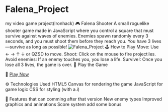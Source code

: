 # Falena_Project

my video game project(Ironhack)
🎮 Falena Shooter
A small roguelike shooter game made in JavaScript where you control a square that must survive against waves of enemies. Enemies spawn randomly every 3 seconds, and you must shoot them before they reach you. You have 3 lives—survive as long as possible!
![Falena_Project](image/capture%20d'écran%20Falena.png)
🕹️ How to Play
Move: Use ← → ↑ ↓ or QZSD to move.
Shoot: Click on the mouse to fire projectiles.
Avoid enemies: If an enemy touches you, you lose a life.
Survive!: Once you lose all 3 lives, the game is over.
🚀 Play the Game

🔗 [Play Now](https://sebastien1810.github.io/Falena_Project/)

⚙️ Technologies Used
HTML5 Canvas for rendering the game
JavaScript for game logic
CSS for styling (with a.i)

📌 Features that can comming after that version
New enemy types
Improved graphics and animations
Score system
add some bonus
